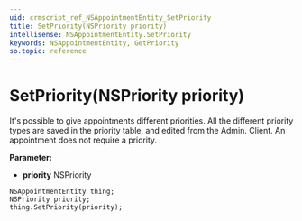 ```yaml
---
uid: crmscript_ref_NSAppointmentEntity_SetPriority
title: SetPriority(NSPriority priority)
intellisense: NSAppointmentEntity.SetPriority
keywords: NSAppointmentEntity, GetPriority
so.topic: reference
---
```


# SetPriority(NSPriority priority)

It's possible to give appointments different priorities. All the different priority types are saved in the priority table, and edited from the Admin. Client. An appointment does not require a priority.

**Parameter:** 
 - **priority** NSPriority

```crmscript
NSAppointmentEntity thing;
NSPriority priority;
thing.SetPriority(priority);
```

